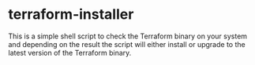 # terraform-installer

This is a simple shell script to check the Terraform binary on your system and depending on the result the script will either install or upgrade to the latest version of the Terraform binary.
